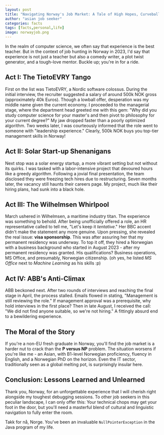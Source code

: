 ```yaml
---
layout: post
title: "Navigating Norway's Job Market: A Tale of High Hopes, Curveballs, and Unforgettable Moments?"
author: "asian job seeker"
categories: facts
tags: [facts,personal,life]
image: norwayjob.png
---
```


In the realm of computer science, we often say that experience is the best teacher. But in the context of job hunting in Norway in 2023, I'd say that experience is not just a teacher but also a comedy writer, a plot twist generator, and a tough-love mentor. Buckle up; you're in for a ride.

## Act I: The TietoEVRY Tango
First on the list was TietoEVRY, a Nordic software colossus. During the initial interview, the recruiter suggested a salary of around 500k NOK gross (approximately 40k Euros). Though a lowball offer, desperation was my middle name given the current economy. I proceeded to the managerial stage, where the department head greeted me with this gem: "Why did you study computer science for your master's and then pivot to philosophy for your current degree?" My jaw dropped faster than a poorly optimized algorithm. Two weeks later, I was courteously informed that the role went to someone with "leadership experience." Clearly, 500k NOK buys you top-tier management skills in Norway!

## Act II: Solar Start-up Shenanigans
Next stop was a solar energy startup, a more vibrant setting but not without its quirks. I was tasked with a labor-intensive project that devoured hours like a greedy algorithm. Following a jovial final presentation, the team disclosed they were freezing tech hires due to restructuring. Seven months later, the vacancy still haunts their careers page. My project, much like their hiring plans, had sunk into a black hole.

## Act III: The Wilhelmsen Whirlpool
March ushered in Wilhelmsen, a maritime industry titan. The experience was something to behold. After being unofficially offered a role, an HR representative called to tell me, "Let's keep it *tentative*." Her BBC accent didn't make the statement any more genuine. Upon pressing, she revealed the real issue: **visa sponsorship**. This was after assuring her that my permanent residency was underway. To top it off, they hired a Norwegian with a business background who started in August 2023 - after my permanent residency was granted. His qualifications? Business operations, MS Office, and presumably, Norwegian citizenship. (oh yes, he listed *MS Office* next to *Machine Learning* as his skills :p)

## Act IV: ABB's Anti-Climax
ABB beckoned next. After two rounds of interviews and reaching the final stage in April, the process stalled. Emails flowed in stating, "Management is still reviewing the role." If management approval was a prerequisite, why hold interviews in the first place? Then in late August, I received the call: "We did not find anyone suitable, so we're not hiring." A fittingly absurd end to a bewildering experience.

## The Moral of the Story
If you're a non-EU fresh graduate in Norway, you'll find the job market is a harder nut to crack than the **P versus NP** problem. The situation worsens if you're like me - an Asian, with B1-level Norwegian proficiency, fluency in English, and a Norwegian PhD on the horizon. Even the IT sector, traditionally seen as a global melting pot, is surprisingly insular here.

## Conclusion: Lessons Learned and Unlearned
Thank you, Norway, for an unforgettable experience that I will cherish right alongside my toughest debugging sessions. To other job seekers in this peculiar landscape, I can only offer this: Your technical chops may get your foot in the door, but you'll need a masterful blend of cultural and linguistic navigation to fully enter the room.

Takk for nå, Norge. You've been an invaluable `NullPointerException` in the Java program of my life.